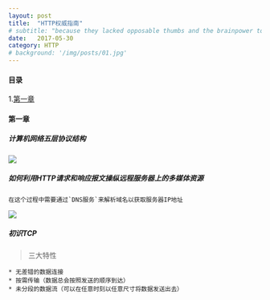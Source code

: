 ```yaml
---
layout: post
title:  "HTTP权威指南"
# subtitle: "because they lacked opposable thumbs and the brainpower to build a space program."
date:   2017-05-30
category: HTTP
# background: '/img/posts/01.jpg'
---
```


#### 目录
1.<a href="#1">第一章<a/>

<a id="1" href="javascript:void(0)"></a>
#### 第一章

##### 计算机网络五层协议结构
![](http://img.hb.aicdn.com/8194fc8b8384808bca2cb20ef6d52f9f890fefffd196-jpCich_fw658)

##### 如何利用HTTP请求和响应报文操纵远程服务器上的多媒体资源

    在这个过程中需要通过`DNS服务`来解析域名以获取服务器IP地址

![](http://img.hb.aicdn.com/e84c3c06b84c0c498968f5d6af4fdfca474eb4333423d-1kxxgz_fw658)

##### 初识TCP

> 三大特性

    * 无差错的数据连接
    * 按需传输（数据总会按照发送的顺序到达）
    * 未分段的数据流（可以在任意时刻以任意尺寸将数据发送出去）